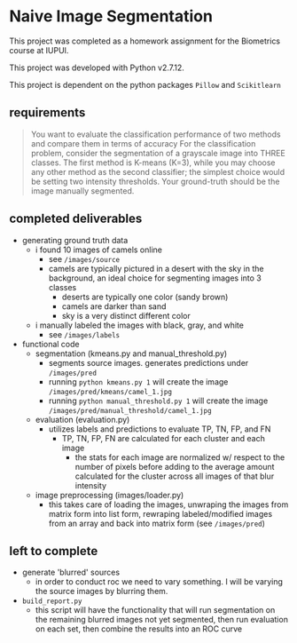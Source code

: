 # Naive Image Segmentation

This project was completed as a homework assignment for the Biometrics course at IUPUI.

This project was developed with Python v2.7.12.

This project is dependent on the python packages `Pillow` and `Scikitlearn`

## requirements
> You want to evaluate the classification performance of two methods and compare them in terms of accuracy
For the classification problem, consider the segmentation of a grayscale image into THREE classes.
The first method is K-means (K=3), while you may choose any other method as the second classifier; the simplest choice would be setting two intensity thresholds.
Your ground-truth should be the image manually segmented.


## completed deliverables
- generating ground truth data
    - i found 10 images of camels online
        - see `/images/source`
        - camels are typically pictured in a desert with the sky in the background, an ideal choice for segmenting images into 3 classes
            - deserts are typically one color (sandy brown)
            - camels are darker than sand
            - sky is a very distinct different color
    - i manually labeled the images with black, gray, and white
        - see `/images/labels`
- functional code
    - segmentation (kmeans.py and manual_threshold.py)
        - segments source images. generates predictions under `/images/pred`
        - running `python kmeans.py 1` will create the image `/images/pred/kmeans/camel_1.jpg`
        - running `python manual_threshold.py 1` will create the image `/images/pred/manual_threshold/camel_1.jpg`
    - evaluation (evaluation.py)
        - utilizes labels and predictions to evaluate TP, TN, FP, and FN
            - TP, TN, FP, FN are calculated for each cluster and each image
                - the stats for each image are normalized w/ respect to the number of pixels before adding to the average amount calculated for the cluster across all images of that blur intensity
    - image preprocessing (images/loader.py)
        - this takes care of loading the images, unwraping the images from matrix form into list form, rewraping labeled/modified images from an array and back into matrix form (see `/images/pred`)

## left to complete
- generate 'blurred' sources
    - in order to conduct roc we need to vary something. I will be varying the source images by blurring them.
- `build_report.py`
    - this script will have the functionality that will run segmentation on the remaining blurred images not yet segmented, then run evaluation on each set, then combine the results into an ROC curve

